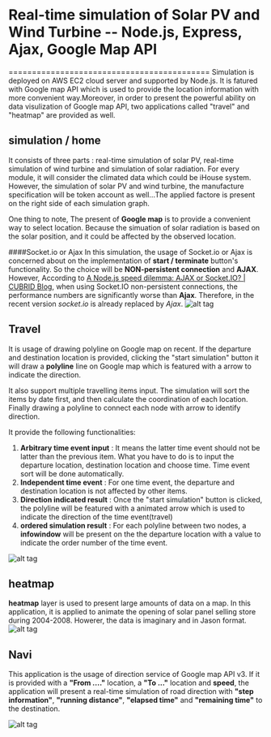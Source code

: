 # Real-time simulation of Solar PV and Wind Turbine -- Node.js, Express, Ajax, Google Map API
===========================================
Simulation is deployed on AWS EC2 cloud server and supported by Node.js. It is fatured with Google map API which is used to provide the location information with more convenient way.Moreover, in order to present the powerful ability on data visulization of Google map API, two applications called "travel" and "heatmap" are provided as well.

## simulation / home
It consists of three parts : real-time simulation of solar PV, real-time simulation of wind turbine and simulation of solar radiation. For every module, it will consider the climated data which could be iHouse system. However, the simulation of solar PV and wind turbine, the manufacture specification will be token account as well...The applied factore is present on the right side of each simulation graph.

One thing to note, The present of __Google map__ is to provide a convenient way to select location. Because the simuation of solar radiation is based on the solar position, and it could be affected by the observed location.

####Socket.io or Ajax
In this simulation, the usage of Socket.io or Ajax is concerned about on the implementation of __start / terminate__ button's functionality. So the choice will be __NON-persistent connection__ and __AJAX__. However, According to [A Node.js speed dilemma: AJAX or Socket.IO? | CUBRID Blog](http://www.cubrid.org/blog/cubrid-appstools/nodejs-speed-dilemma-ajax-or-socket-io/), when using Socket.IO non-persistent connections, the performance numbers are significantly worse than __Ajax__. Therefore, in the recent version _socket.io_ is already replaced by _Ajax_.
![alt tag](https://cloud.githubusercontent.com/assets/2316727/9667806/050d0032-52b9-11e5-9b8c-f86666470ddd.png)

## Travel
It is usage of drawing polyline on Google map on recent. If the departure and destination location is provided, clicking the "start simulation" button it will draw a __polyline__ line on Google map which is featured with a arrow to indicate the direction. 

It also support multiple travelling items input. The simulation will sort the items by date first, and then calculate the coordination of each location. Finally drawing a polyline to connect each node with arrow to identify direction.

It provide the following functionalities:

 1. __Arbitrary time event input__ : It means the latter time event should not be latter than the previous item. What you have to do is to input the departure location, destination location and choose time. Time event sort will be done automatically.
 2. __Independent time event__ : For one time event, the departure and destination location is not affected by other items.
 3. __Direction indicated result__ : Once the "start simulation" button is clicked, the polyline will be featured with a animated arrow which is used to indicate the direction of the time event(travel)
 4. __ordered simulation result__ : For each polyline between two nodes, a __infowindow__ will be present on the the departure location with a value to indicate the order number of the time event.
 
 ![alt tag](https://cloud.githubusercontent.com/assets/2316727/9667850/3d0366fc-52b9-11e5-94a7-ee57a225c041.png)
## heatmap
__heatmap__ layer is used to present large amounts of data on a map. In this application, it is applied to animate the opening of solar panel selling store during 2004-2008.  Howerer, the data is imaginary and in Jason format.
![alt tag](https://cloud.githubusercontent.com/assets/2316727/9719594/9ff2f6ba-55c0-11e5-8a3f-ab02e6b91873.png)

## Navi
This application is the usage of direction service of Google map API v3. If it is provided with a __"From ...."__ location, a __"To ..."__ location and __speed__, the application will present a real-time simulation of road direction with __"step information"__, __"running distance"__, __"elapsed time"__ and __"remaining time"__ to the destination.

![alt tag](https://cloud.githubusercontent.com/assets/2316727/9719603/d376ad2e-55c0-11e5-82c0-70de5d3866c7.png)